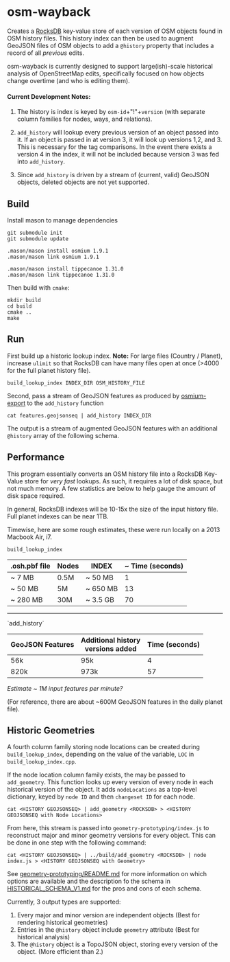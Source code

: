 # osm-wayback
<!-- [![Build Status](https://travis-ci.org/mapbox/osm-wayback.svg?branch=master)](https://travis-ci.org/mapbox/osm-tag-history) -->

Creates a [RocksDB](//rocksdb.org) key-value store of each version of OSM objects found in OSM history files. This history index can then be used to augment GeoJSON files of OSM objects to add a `@history` property that includes a record of all _previous_ edits.

osm-wayback is currently designed to support large(ish)-scale historical analysis of OpenStreetMap edits, specifically focused on how objects change overtime (and who is editing them).

#### Current Development Notes:

1. The history is index is keyed by `osm-id`+"!"+`version` (with separate column families for nodes, ways, and relations).

2. `add_history` will lookup every previous version of an object passed into it. If an object is passed in at version 3, it will look up versions 1,2, and 3. This is necessary for the tag comparisons. In the event there exists a version 4 in the index, it will not be included because version 3 was fed into `add_history`.

3. Since `add_history` is driven by a stream of (current, valid) GeoJSON objects, deleted objects are not yet supported.

## Build

Install mason to manage dependencies

```
git submodule init
git submodule update

.mason/mason install osmium 1.9.1
.mason/mason link osmium 1.9.1

.mason/mason install tippecanoe 1.31.0
.mason/mason link tippecanoe 1.31.0
```

Then build with `cmake`:
```
mkdir build
cd build
cmake ..
make
```

## Run

First build up a historic lookup index.
**Note:** For large files (Country / Planet), increase `ulimit` so that RocksDB can have many files open at once (>4000 for the full planet history file).

```
build_lookup_index INDEX_DIR OSM_HISTORY_FILE
```

Second, pass a stream of GeoJSON features as produced by [osmium-export](http://docs.osmcode.org/osmium/latest/osmium-export.html) to the `add_history` function

```
cat features.geojsonseq | add_history INDEX_DIR
```

The output is a stream of augmented GeoJSON features with an additional `@history` array of the following schema.


## Performance
This program essentially converts an OSM history file into a RocksDB Key-Value store for _very fast_ lookups. As such, it requires a lot of disk space, but not much memory. A few statistics are below to help gauge the amount of disk space required.

In general, RocksDB indexes will be 10-15x the size of the input history file. Full planet indexes can be near 1TB.


Timewise, here are some rough estimates, these were run  locally on a 2013 Macbook Air, i7.

`build_lookup_index`

| .osh.pbf file | Nodes | INDEX   | ~ Time (seconds)|
|---------------|-------|---------|-----------------|
| ~ 7 MB        | 0.5M  | ~ 50 MB |  1           |
| ~ 50 MB       | 5M    | ~ 650 MB|  13
| ~ 280 MB      | 30M   | ~ 3.5 GB|  70          |


<hr>
`add_history`

| GeoJSON Features | Additional history<br>versions added| Time (seconds)|
|------------------|---------------------|---------------|
| 56k              | 95k                 | 4             |
| 820k             | 973k                | 57            |

_Estimate ~ 1M input features per minute?_

(For reference, there are about ~600M GeoJSON features in the daily planet file).

## Historic Geometries
A fourth column family storing node locations can be created during `build_lookup_index`, depending on the value of the variable, `LOC` in `build_lookup_index.cpp`.

If the node location column family exists, the <HISTORY GEOJSONSEQ> may be passed to `add_geometry`. This function looks up every version of every node in each historical version of the object. It adds `nodeLocations` as a top-level dictionary, keyed by `node ID` and then `changeset ID` for each node.

```
cat <HISTORY GEOJSONSEQ> | add_geometry <ROCKSDB> > <HISTORY GEOJSONSEQ with Node Locations>
```

From here, this stream is passed into `geometry-prototyping/index.js` to reconstruct major and minor geometry versions for every object. This can be done in one step with the following command:

```
cat <HISTORY GEOJSONSEQ> | ../build/add_geometry <ROCKSDB> | node index.js > <HISTORY GEOJSONSEQ with Geometry>
```

See [geometry-prototyping/README.md](geometry-prototyping/README.md) for more information on which options are available and the description fo the schema in [HISTORICAL_SCHEMA_V1.md](HISTORICAL_SCHEMA_V1.md) for the pros and cons of each schema.

Currently, 3 output types are supported:
1. Every major and minor version are independent objects (Best for rendering historical geometries)
2. Entries in the `@history` object include `geometry` attribute (Best for historical analysis)
3. The `@history` object is a TopoJSON object, storing every version of the object. (More efficient than 2.)
